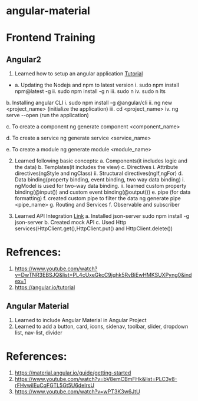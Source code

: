 # angular-material
# Frontend Training
## Angular2
1. Learned how to setup an angular application [Tutorial](https://www.youtube.com/watch?v=DwTNR3EBSJQ&list=PL4cUxeGkcC9jqhk5RvBiEwHMKSUXPyng0&index=1)
-  a. Updating the Nodejs and npm to latest version
     i. sudo npm install npm@latest -g
     ii. sudo npm install -g n
     iii. sudo n <latest-version>
     iv. sudo n lts
  
  b. Installing angular CLI
     i. sudo npm install -g @angular/cli
     ii. ng new <project_name> (initialize the application)
     iii. cd <project_name>
     iv. ng serve --open (run the application)
    
  c. To create a component
      ng generate component <component_name>
    
  d. To create a service
      ng generate service <service_name>
    
  e. To create a module
      ng generate module <module_name>
    
2. Learned following basic concepts:
   a. Components(it includes logic and the data)
   b. Templates(it includes the view)
   c. Directives
     i. Attribute directives(ngStyle and ngClass)
     ii. Structural directives(ngIf,ngFor)
  d. Data binding(property binding, event binding, two way data binding)
     i. ngModel is used for two-way data binding.
     ii. learned custom property binding(@input()) and custom event binding(@output())
  e. pipe (for data formatting)
  f. created custom pipe to filter the data 
      ng generate pipe <pipe_name>
  g. Routing and Services
  f. Observable and subscriber
  
3. Learned API Integration [Link](https://medium.com/@websleengur/mock-data-for-angular-5-applications-with-json-server-part-1-d377eced223b)
   a. Installed json-server
     sudo npm install -g json-server
   b. Created mock API
   c. Used Http services(HttpClient.get(),HttpClient.put() and HttpClient.delete())
  
# Refrences:
1. https://www.youtube.com/watch?v=DwTNR3EBSJQ&list=PL4cUxeGkcC9jqhk5RvBiEwHMKSUXPyng0&index=1
2. https://angular.io/tutorial

## Angular Material
1. Learned to include Angular Material in Angular Project
2. Learned to add a button, card, icons, sidenav, toolbar, slider, dropdown list, nav-list, divider

# References:
1. https://material.angular.io/guide/getting-started
2. https://www.youtube.com/watch?v=bV8emCBmFHk&list=PLC3y8-rFHvwilEuCqFGTL5Gt5U6deIrsU
3. https://www.youtube.com/watch?v=wPT3K3w6JtU 

